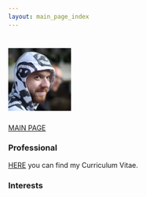```yaml
---
layout: main_page_index
---
```


<h1>
<img src="./pictures/face2.jpg" style="width:128px;height:128px;">
</h1>

[MAIN PAGE](https://soukupmarek-edin.github.io/)

### Professional

[HERE](./Curriculum_Vitae.pdf) you can find my Curriculum Vitae.

### Interests

